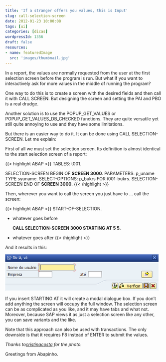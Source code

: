 ```yaml
---
title: 'If a stranger offers you values, this is Input'
slug: call-selection-screen
date: 2012-01-23 10:00:08
tags: [ui]
categories: [dicas]
wordpressId: 1356
draft: false
resources:
- name: featuredImage
  src: 'images/thumbnail.jpg'
---
```

In a report, the values are normally requested from the user at the first selection screen before the program is run. But what if you want to interactively ask for more values in the middle of running the program?

<!--more-->

One way to do this is to create a screen with the desired fields and then call it with CALL SCREEN. But designing the screen and setting the PAI and PBO is a real drudge.

Another solution is to use the POPUP_GET_VALUES or POPUP_GET_VALUES_DB_CHECKED functions. They are quite versatile yet still quite annoying to use and they have some limitations.

But there is an easier way to do it. It can be done using CALL SELECTION-SCREEN. Let me explain:

First of all we must set the selection screen. Its definition is almost identical to the start selection screen of a report:


{{< highlight ABAP >}}
TABLES: t001.

SELECTION-SCREEN BEGIN OF <b>SCREEN 3000</b>.
PARAMETERS: p_uname TYPE syuname.
SELECT-OPTIONS: p_bukrs FOR t001-bukrs.
SELECTION-SCREEN END OF <b>SCREEN 3000</b>.
{{< /highlight >}}

Then, wherever you want to call the screen you just have to ... call the screen:


{{< highlight ABAP >}}
START-OF-SELECTION.

* whatever goes before

  <b>CALL SELECTION-SCREEN 3000 STARTING AT 5 5.</b>

* whatever goes after
{{< /highlight >}}

And it results in this:

![CALL SELECTION-SCREEN][1]

If you insert STARTING AT it will create a modal dialogue box. If you don’t add anything the screen will occupy the full window. The selection screen can be as complicated as you like, and it may have tabs and what not. Moreover, because SAP views it as just a selection screen like any other, you can save variants and the like.

Note that this approach can also be used with transactions. The only downside is that it requires F8 instead of ENTER to submit the values.

_Thanks to[cristinacosta][2] for the photo._

Greetings from Abapinho.

   [1]: images/call-selection-screen.png (CALL SELECTION-SCREEN)
   [2]: https://www.flickr.com/photos/cristinacosta/4304968451/
